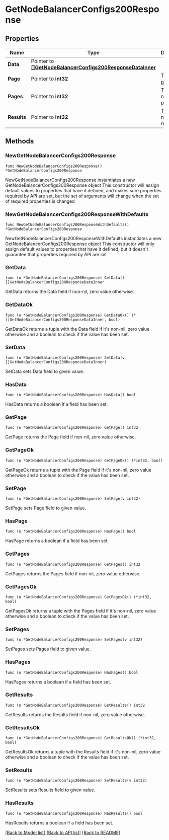 # GetNodeBalancerConfigs200Response

## Properties

Name | Type | Description | Notes
------------ | ------------- | ------------- | -------------
**Data** | Pointer to [**[]GetNodeBalancerConfigs200ResponseDataInner**](GetNodeBalancerConfigs200ResponseDataInner.md) |  | [optional] 
**Page** | Pointer to **int32** | The current [page](https://techdocs.akamai.com/linode-api/reference/pagination). | [optional] [readonly] 
**Pages** | Pointer to **int32** | The total number of [pages](https://techdocs.akamai.com/linode-api/reference/pagination). | [optional] [readonly] 
**Results** | Pointer to **int32** | The total number of results. | [optional] [readonly] 

## Methods

### NewGetNodeBalancerConfigs200Response

`func NewGetNodeBalancerConfigs200Response() *GetNodeBalancerConfigs200Response`

NewGetNodeBalancerConfigs200Response instantiates a new GetNodeBalancerConfigs200Response object
This constructor will assign default values to properties that have it defined,
and makes sure properties required by API are set, but the set of arguments
will change when the set of required properties is changed

### NewGetNodeBalancerConfigs200ResponseWithDefaults

`func NewGetNodeBalancerConfigs200ResponseWithDefaults() *GetNodeBalancerConfigs200Response`

NewGetNodeBalancerConfigs200ResponseWithDefaults instantiates a new GetNodeBalancerConfigs200Response object
This constructor will only assign default values to properties that have it defined,
but it doesn't guarantee that properties required by API are set

### GetData

`func (o *GetNodeBalancerConfigs200Response) GetData() []GetNodeBalancerConfigs200ResponseDataInner`

GetData returns the Data field if non-nil, zero value otherwise.

### GetDataOk

`func (o *GetNodeBalancerConfigs200Response) GetDataOk() (*[]GetNodeBalancerConfigs200ResponseDataInner, bool)`

GetDataOk returns a tuple with the Data field if it's non-nil, zero value otherwise
and a boolean to check if the value has been set.

### SetData

`func (o *GetNodeBalancerConfigs200Response) SetData(v []GetNodeBalancerConfigs200ResponseDataInner)`

SetData sets Data field to given value.

### HasData

`func (o *GetNodeBalancerConfigs200Response) HasData() bool`

HasData returns a boolean if a field has been set.

### GetPage

`func (o *GetNodeBalancerConfigs200Response) GetPage() int32`

GetPage returns the Page field if non-nil, zero value otherwise.

### GetPageOk

`func (o *GetNodeBalancerConfigs200Response) GetPageOk() (*int32, bool)`

GetPageOk returns a tuple with the Page field if it's non-nil, zero value otherwise
and a boolean to check if the value has been set.

### SetPage

`func (o *GetNodeBalancerConfigs200Response) SetPage(v int32)`

SetPage sets Page field to given value.

### HasPage

`func (o *GetNodeBalancerConfigs200Response) HasPage() bool`

HasPage returns a boolean if a field has been set.

### GetPages

`func (o *GetNodeBalancerConfigs200Response) GetPages() int32`

GetPages returns the Pages field if non-nil, zero value otherwise.

### GetPagesOk

`func (o *GetNodeBalancerConfigs200Response) GetPagesOk() (*int32, bool)`

GetPagesOk returns a tuple with the Pages field if it's non-nil, zero value otherwise
and a boolean to check if the value has been set.

### SetPages

`func (o *GetNodeBalancerConfigs200Response) SetPages(v int32)`

SetPages sets Pages field to given value.

### HasPages

`func (o *GetNodeBalancerConfigs200Response) HasPages() bool`

HasPages returns a boolean if a field has been set.

### GetResults

`func (o *GetNodeBalancerConfigs200Response) GetResults() int32`

GetResults returns the Results field if non-nil, zero value otherwise.

### GetResultsOk

`func (o *GetNodeBalancerConfigs200Response) GetResultsOk() (*int32, bool)`

GetResultsOk returns a tuple with the Results field if it's non-nil, zero value otherwise
and a boolean to check if the value has been set.

### SetResults

`func (o *GetNodeBalancerConfigs200Response) SetResults(v int32)`

SetResults sets Results field to given value.

### HasResults

`func (o *GetNodeBalancerConfigs200Response) HasResults() bool`

HasResults returns a boolean if a field has been set.


[[Back to Model list]](../README.md#documentation-for-models) [[Back to API list]](../README.md#documentation-for-api-endpoints) [[Back to README]](../README.md)


